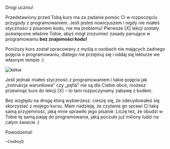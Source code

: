 Drogi uczniu!

Przedstawiony przed Tobą kurs ma za zadanie pomóc Ci w rozpoczęciu przygody z programowaniem. Jeśli jesteś nowicjuszem i nigdy nie miałeś styczności z pisaniem kodu, nie ma problemu! Pierwsze [X] lekcji zostały poświęcone właśnie Tobie, abyś mógł zrozumieć zasady panujące w programowaniu **bez znajomości kodu!** 

Poniższy kurs został opracowany z myślą o osobach nie mających żadnego pojęcia o programowaniu, dlatego nie przejmuj się i oddaj się lekturze we własnym tempie :)

![kekw](https://firebasestorage.googleapis.com/v0/b/cpplearningsite01.appspot.com/o/img%2Fsmug5.png?alt=media)

Jeśli jednak miałeś styczność z programowaniem i takie pojęcia jak „instrukcja warunkowa” czy „pętla” nie są dla Ciebie obce, możesz przewinąć kurs do lekcji [X] – to tam rozpoczynamy zabawę z kodem.

Bez względu na drogę którą wybierzesz: cieszę się, że zdecydowałeś się skorzystać z mojego kursu. Mam nadzieję, że czytanie go sprawi Ci taką samą przyjemność, jaką mnie sprawiło jego pisanie. Liczę też, że obudzi w Tobie tę samą pasję do programowania, jaką poczuło już miliony ludzi na całym świecie :)

Powodzenia!

	~CowboyQ

